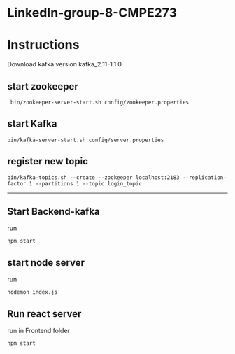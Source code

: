 # LinkedIn-group-8-CMPE273

# Instructions

Download kafka version kafka_2.11-1.1.0

## start zookeeper

```
 bin/zookeeper-server-start.sh config/zookeeper.properties
```

## start Kafka

```
bin/kafka-server-start.sh config/server.properties
```

## register new topic

```
bin/kafka-topics.sh --create --zookeeper localhost:2183 --replication-factor 1 --partitions 1 --topic login_topic

```

---

## Start Backend-kafka

run

```
npm start
```

## start node server

run

```
nodemon index.js
```

## Run react server

run in Frontend folder

```
npm start
```
